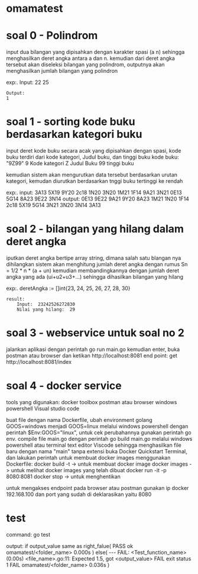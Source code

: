 # omamatest
# soal 0 - Polindrom
input dua bilangan yang dipisahkan dengan karakter spasi (a n) sehingga menghasilkan deret angka antara a dan n.
kemudian dari deret angka tersebut akan diseleksi bilangan yang polindrom,
outputnya akan  menghasilkan jumlah bilangan yang polindron 

exp:.
    Input:
    22 25

    Output:
    1

# soal 1 - sorting kode buku berdasarkan kategori buku
input deret kode buku secara acak yang dipisahkan dengan spasi, kode buku terdiri dari kode kategori, Judul buku, dan tinggi buku
kode buku: "9Z99"
    9 Kode kategori
    Z Judul Buku
    99 tinggi buku

kemudian sistem akan mengurutkan data tersebut berdasarkan urutan kategori,
kemudan diurutkan berdasarkan tnggi buku tertinggi ke rendah

exp:.
    input: 3A13 5X19 9Y20 2c18 1N20 3N20 1M21 1F14 9A21 3N21 0E13 5G14 8A23 9E22 3N14
    output: 0E13 9E22 9A21 9Y20 8A23 1M21 1N20 1F14 2c18 5X19 5G14 3N21 3N20 3N14 3A13

# soal 2 - bilangan yang hilang dalam deret angka
iputkan deret angka bertipe array string, dimana salah satu blangan nya dihilangkan
sistem akan menghitung jumlah deret angka dengan rumus Sn = 1/2 * n * (a + un) kemudian membandingkannya dengan jumlah deret angka yang ada
(ui+u2+u3+...)
sehingga dihasilkan bilangan yang hilang

exp:. 
    deretAngka := []int{23, 24, 25, 26, 27, 28, 30}

    result:
        Input:  23242526272830
        Nilai yang hilang:  29

# soal 3 - webservice untuk soal no 2
jalankan aplikasi dengan perintah go run main.go kemudian enter,
buka postman atau browser dan ketikan http://localhost:8081
end point:
    get http://localhost:8081/index

# soal 4 - docker service
tools yang digunakan:
    docker toolbox
    postman atau browser
    windows powershell
    Visual studio code


buat file dengan nama Dockerfile,
ubah environment golang GOOS=windows menjadi GOOS=linux melalui windows powershell dengan perintah $Env:GOOS="linux", untuk cek perubahannya gunakan perintah go env.
compile file main.go dengan perintah go build main.go melalui windows powershell atau terminal text editor Viscode sehingga menghasilkan file baru dengan nama "main" tanpa extensi
buka Docker Quickstart Terminal, dan lakukan perintah untuk membuat docker images menggunakan Dockerfile:
    docker build -t <nama docker images>    -> untuk membuat docker image
    docker images           -> untuk melihat docker images yang telah dibuat
    docker run -it -p 8080:8081 <nama docker images>
    docker stop <nama docker images> -> untuk menghentikan 

untuk mengakses endpoint pada browser atau postman gunakan ip docker 192.168.100 dan port yang sudah di deklarasikan yaitu 8080

# test
command:
    go test

output:
if output_value same as right_falue(
    PASS
    ok      omamatest/<folder_name>     0.000s
)
else(
    --- FAIL: <Test_function_name> (0.00s)
    <file_name>.go:11: Expected 1.5, got  <output_value>
    FAIL
    exit status 1
    FAIL    omamatest/<folder_name>     0.036s
)
